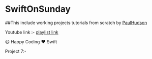 # SwiftOnSunday

##This include working  projects tutorials from scratch by [PaulHudson](https://twitter.com/twostraws)

Youtube link :- [playlist link](https://www.youtube.com/channel/UCmJi5RdDLgzvkl3Ly0DRMlQ/playlists)

:smiley: Happy Coding :heart: Swift


Project 7:- 
 
